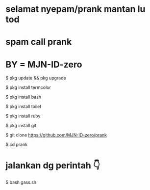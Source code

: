 # selamat nyepam/prank mantan lu tod
# spam call prank
# BY = MJN-ID-zero

$ pkg update && pkg upgrade

$ pkg install termcolor

$ pkg install bash

$ pkg install toilet

$ pkg install ruby

$ pkg install git 

$ git clone https://github.com/MJN-ID-zero/prank

$ cd prank
# jalankan dg perintah 👇
$ bash gass.sh
